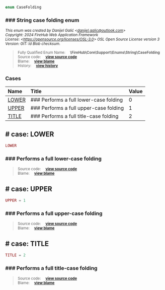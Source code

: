 ```php
enum CaseFolding
```













### ### String case folding enum



<sub>_This enum was created by Danijel Galić &lt;danijel.galic@outlook.com&gt;_</sub><br/><sub>_Copyright: 2024 FireHub Web Application Framework_</sub><br/><sub>_License: &lt;https://opensource.org/licenses/OSL-3.0&gt; OSL Open Source License version 3_</sub><br/><sub>_Version: GIT: $Id$ Blob checksum._</sub>

><sub>Fully Qualified Enum Name:  **\FireHub\Core\Support\Enums\String\CaseFolding**</sub><br/>
    <sub>Source code:  **[view source code](https://github.com/The-FireHub-Project/Core/blob/develop-pre-alpha-m1/src/support/enums/string/firehub.CaseFolding.php#L21)**</sub><br/>
        <sub>Blame:  **[view blame](https://github.com/The-FireHub-Project/Core/blame/develop-pre-alpha-m1/src/support/enums/string/firehub.CaseFolding.php)**</sub><br/>
        <sub>History:  **[view history](https://github.com/The-FireHub-Project/Core/commits/develop-pre-alpha-m1/src/support/enums/string/firehub.CaseFolding.php)**</sub>


### Cases
| Name | Title | Value |
|:-----|:------|:------|
|<a href="#lower">LOWER</a>|### Performs a full lower-case folding|0|
|<a href="#upper">UPPER</a>|### Performs a full upper-case folding|1|
|<a href="#title">TITLE</a>|### Performs a full title-case folding|2|

<h2><a name="lower"># case: LOWER</a></h2>

```php
LOWER
```







### ### Performs a full lower-case folding



><sub>Source code:  **[view source code](https://github.com/The-FireHub-Project/Core/blob/develop-pre-alpha-m1/src/support/enums/string/firehub.CaseFolding.php#L27)**</sub><br/>
        <sub>Blame:  **[view blame](https://github.com/The-FireHub-Project/Core/blame/develop-pre-alpha-m1/src/support/enums/string/firehub.CaseFolding.php#L27)**</sub>
<h2><a name="upper"># case: UPPER</a></h2>

```php
UPPER = 1
```







### ### Performs a full upper-case folding



><sub>Source code:  **[view source code](https://github.com/The-FireHub-Project/Core/blob/develop-pre-alpha-m1/src/support/enums/string/firehub.CaseFolding.php#L33)**</sub><br/>
        <sub>Blame:  **[view blame](https://github.com/The-FireHub-Project/Core/blame/develop-pre-alpha-m1/src/support/enums/string/firehub.CaseFolding.php#L33)**</sub>
<h2><a name="title"># case: TITLE</a></h2>

```php
TITLE = 2
```







### ### Performs a full title-case folding



><sub>Source code:  **[view source code](https://github.com/The-FireHub-Project/Core/blob/develop-pre-alpha-m1/src/support/enums/string/firehub.CaseFolding.php#L39)**</sub><br/>
        <sub>Blame:  **[view blame](https://github.com/The-FireHub-Project/Core/blame/develop-pre-alpha-m1/src/support/enums/string/firehub.CaseFolding.php#L39)**</sub>